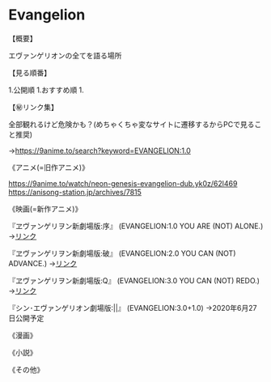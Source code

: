 # Evangelion
【概要】

エヴァンゲリオンの全てを語る場所

【見る順番】

1.公開順
1.おすすめ順
1.

【㊙️リンク集】

全部観れるけど危険かも？(めちゃくちゃ変なサイトに遷移するからPCで見ること推奨)

→https://9anime.to/search?keyword=EVANGELION:1.0

《アニメ(=旧作アニメ)》

https://9anime.to/watch/neon-genesis-evangelion-dub.yk0z/62l469
https://anisong-station.jp/archives/7815

《映画(=新作アニメ)》

『ヱヴァンゲリヲン新劇場版:序』 (EVANGELION:1.0 YOU ARE (NOT) ALONE.)
→[リンク](https://9anime.to/watch/evangelion-10-you-are-not-alone-dub.8nkv/nzmk0n)

『ヱヴァンゲリヲン新劇場版:破』 (EVANGELION:2.0 YOU CAN (NOT) ADVANCE.)
→[リンク](https://9anime.to/watch/evangelion-20-you-can-not-advance-dub.82jq/kyp0zw)

『ヱヴァンゲリヲン新劇場版:Q』 (EVANGELION:3.0 YOU CAN (NOT) REDO.)
→[リンク](https://9anime.to/watch/evangelion-30-you-can-not-redo.3y18/mx6868)

『シン･エヴァンゲリオン劇場版:||』 (EVANGELION:3.0+1.0)
→2020年6月27日公開予定

《漫画》


《小説》


《その他》

